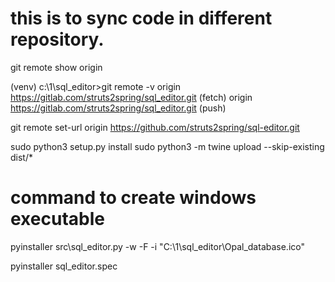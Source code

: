 # this is to sync code in different repository.

git remote show origin

(venv) c:\1\sql_editor>git remote -v
origin  https://gitlab.com/struts2spring/sql_editor.git (fetch)
origin  https://gitlab.com/struts2spring/sql_editor.git (push)

git remote set-url origin https://github.com/struts2spring/sql-editor.git

sudo python3 setup.py install
sudo python3 -m twine upload --skip-existing  dist/*

# command to create windows executable
pyinstaller src\sql_editor.py -w -F -i "C:\1\sql_editor\Opal_database.ico"


pyinstaller sql_editor.spec

